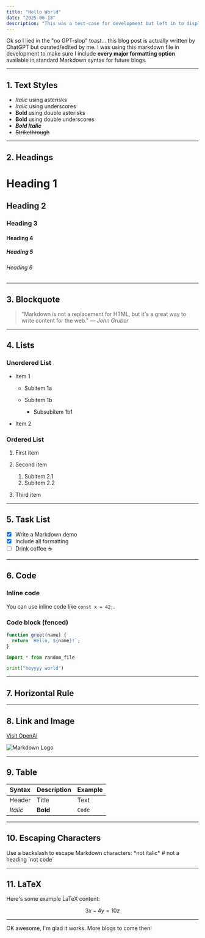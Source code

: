 ```yaml
---
title: "Hello World"
date: "2025-06-13"
description: "This was a test-case for development but left in to display markdown capabilities lol"
---
```


Ok so I lied in the "no GPT-slop" toast... this blog post is actually written by ChatGPT but curated/edited by me. I was using this  markdown file in development to make sure I include **every major formatting option** available in standard Markdown syntax for future blogs. 

---

## 1. Text Styles

* *Italic* using asterisks
* _Italic_ using underscores
* **Bold** using double asterisks
* __Bold__ using double underscores
* ***Bold Italic***
* ~~Strikethrough~~

---

## 2. Headings

# Heading 1

## Heading 2

### Heading 3

#### Heading 4

##### Heading 5

###### Heading 6

---

## 3. Blockquote

> "Markdown is not a replacement for HTML, but it's a great way to write content for the web."
> — *John Gruber*

---

## 4. Lists

### Unordered List

* Item 1

  * Subitem 1a
  * Subitem 1b

    * Subsubitem 1b1
* Item 2

### Ordered List

1. First item
2. Second item

   1. Subitem 2.1
   2. Subitem 2.2
3. Third item

---

## 5. Task List

* [x] Write a Markdown demo
* [x] Include all formatting
* [ ] Drink coffee ☕

---

## 6. Code

### Inline code

You can use inline code like `const x = 42;`.

### Code block (fenced)

```javascript
function greet(name) {
  return `Hello, ${name}!`;
}
```

```python
import * from random_file

print("heyyyy world")
```

---

## 7. Horizontal Rule

---

## 8. Link and Image

[Visit OpenAI](https://www.openai.com)

![Markdown Logo](https://markdown-here.com/img/icon256.png)

---

## 9. Table

| Syntax   | Description | Example |
| -------- | ----------- | ------- |
| Header   | Title       | Text    |
| *Italic* | **Bold**    | `Code`  |


---

## 10. Escaping Characters

Use a backslash to escape Markdown characters:
\*not italic\*
\# not a heading
\`not code\`

---

## 11. LaTeX

Here's some example LaTeX content: 

$$ 3x - 4y = 10z $$ 

--- 

OK awesome, I'm glad it works. More blogs to come then! 
